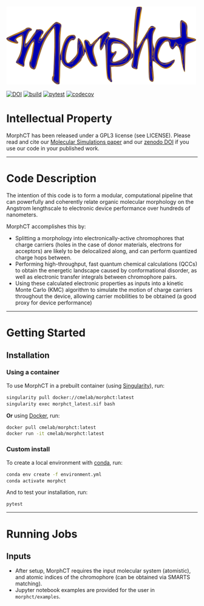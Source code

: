 [<img src=".github/logo.png" width="500">](https://github.com/cmelab/morphct)

[![DOI](https://zenodo.org/badge/100152281.svg)](https://zenodo.org/badge/latestdoi/100152281)
[![build](https://github.com/cmelab/morphct/actions/workflows/build.yml/badge.svg)](https://github.com/cmelab/morphct/actions/workflows/build.yml)
[![pytest](https://github.com/cmelab/morphct/actions/workflows/pytest.yml/badge.svg)](https://github.com/cmelab/morphct/actions/workflows/pytest.yml)
[![codecov](https://codecov.io/gh/cmelab/morphct/branch/master/graph/badge.svg?token=PhAfcr15av)](https://codecov.io/gh/cmelab/morphct)

# Intellectual Property #

MorphCT has been released under a GPL3 license (see LICENSE). Please read and cite our [Molecular Simulations paper](https://doi.org/10.1080/08927022.2017.1296958) and our [zenodo DOI](https://zenodo.org/badge/latestdoi/100152281) if you use our code in your published work.

---

# Code Description #

The intention of this code is to form a modular, computational pipeline that can powerfully and coherently relate organic molecular morphology on the Angstrom lengthscale to electronic device performance over hundreds of nanometers.

MorphCT accomplishes this by:

* Splitting a morphology into electronically-active chromophores that charge carriers (holes in the case of donor materials, electrons for acceptors) are likely to be delocalized along, and can perform quantized charge hops between.
* Performing high-throughput, fast quantum chemical calculations (QCCs) to obtain the energetic landscape caused by conformational disorder, as well as electronic transfer integrals between chromophore pairs.
* Using these calculated electronic properties as inputs into a kinetic Monte Carlo (KMC) algorithm to simulate the motion of charge carriers throughout the device, allowing carrier mobilities to be obtained (a good proxy for device performance)

---

# Getting Started #

## Installation ##

### Using a container
To use MorphCT in a prebuilt container (using [Singularity](https://singularity.lbl.gov/)), run:
```bash
singularity pull docker://cmelab/morphct:latest
singularity exec morphct_latest.sif bash
```

**Or** using [Docker](https://docs.docker.com/), run:
```bash
docker pull cmelab/morphct:latest
docker run -it cmelab/morphct:latest
```

### Custom install

To create a local environment with [conda](https://docs.conda.io/en/latest/miniconda.html), run:
```bash
conda env create -f environment.yml
conda activate morphct
```
And to test your installation, run:
```
pytest
```

---

# Running Jobs #

## Inputs ##

* After setup, MorphCT requires the input molecular system (atomistic), and atomic indices of the chromophore (can be obtained via SMARTS matching).
* Jupyter notebook examples are provided for the user in `morphct/examples`.
